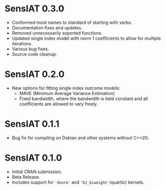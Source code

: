 # SensIAT 0.3.0

* Conformed most names to standard of starting with verbs.
* Documentation fixes and updates.
* Removed unnecessarily exported functions.
* Updated single index model with norm 1 coefficients to allow for multiple iterations.
* Various bug fixes.
* Source code cleanup.


# SensIAT 0.2.0

* New options for fitting single index outcome models:
    + MAVE (Minimum Average Variance Estimation)
    + Fixed bandwidth, where the bandwidth is held constant and all coefficients are allowed to vary freely.

# SensIAT 0.1.1

* Bug fix for compiling on Debian and other systems without C++20.

# SensIAT 0.1.0

* Initial CRAN submission.
* Beta Release.
* Includes support for `'dnorm'` and `'K2_biweight'`(quartic) kernels.
